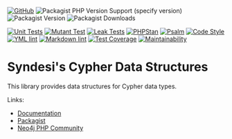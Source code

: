 [![GitHub](https://img.shields.io/github/license/Syndesi/cypher-data-structures)](https://github.com/Syndesi/cypher-data-structures/blob/main/LICENSE)
![Packagist PHP Version Support (specify version)](https://img.shields.io/packagist/php-v/syndesi/cypher-data-structures/dev-refactor)
![Packagist Version](https://img.shields.io/packagist/v/syndesi/cypher-data-structures)
![Packagist Downloads](https://img.shields.io/packagist/dm/syndesi/cypher-data-structures)

[![Unit Tests](https://github.com/Syndesi/cypher-data-structures/actions/workflows/ci-unit-test.yml/badge.svg)](https://github.com/Syndesi/cypher-data-structures/actions/workflows/ci-unit-test.yml)
[![Mutant Test](https://github.com/Syndesi/cypher-data-structures/actions/workflows/ci-mutant-test.yml/badge.svg)](https://github.com/Syndesi/cypher-data-structures/actions/workflows/ci-mutant-test.yml)
[![Leak Tests](https://github.com/Syndesi/cypher-data-structures/actions/workflows/ci-leak-test.yml/badge.svg)](https://github.com/Syndesi/cypher-data-structures/actions/workflows/ci-leak-test.yml)
[![PHPStan](https://github.com/Syndesi/cypher-data-structures/actions/workflows/ci-phpstan.yml/badge.svg)](https://github.com/Syndesi/cypher-data-structures/actions/workflows/ci-phpstan.yml)
[![Psalm](https://github.com/Syndesi/cypher-data-structures/actions/workflows/ci-psalm.yml/badge.svg)](https://github.com/Syndesi/cypher-data-structures/actions/workflows/ci-psalm.yml)
[![Code Style](https://github.com/Syndesi/cypher-data-structures/actions/workflows/ci-code-style.yml/badge.svg)](https://github.com/Syndesi/cypher-data-structures/actions/workflows/ci-code-style.yml)
[![YML lint](https://github.com/Syndesi/cypher-data-structures/actions/workflows/ci-yml-lint.yml/badge.svg)](https://github.com/Syndesi/cypher-data-structures/actions/workflows/ci-yml-lint.yml)
[![Markdown lint](https://github.com/Syndesi/cypher-data-structures/actions/workflows/ci-markdown-lint.yml/badge.svg)](https://github.com/Syndesi/cypher-data-structures/actions/workflows/ci-markdown-lint.yml)
[![Test Coverage](https://api.codeclimate.com/v1/badges/3a6aef038839e5bb5b59/test_coverage)](https://codeclimate.com/github/Syndesi/cypher-data-structures/test_coverage)
[![Maintainability](https://api.codeclimate.com/v1/badges/3a6aef038839e5bb5b59/maintainability)](https://codeclimate.com/github/Syndesi/cypher-data-structures/maintainability)

# Syndesi's Cypher Data Structures

This library provides data structures for Cypher data types.

Links:

- [Documentation](https://syndesi.github.io/cypher-data-structures)
- [Packagist](https://packagist.org/packages/syndesi/cypher-data-structures)
- [Neo4j PHP Community](https://github.com/neo4j-php)
